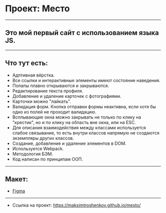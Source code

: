 # Проект: Место
-------------------

## Это мой первый сайт с использованием языка JS.
-------------------

## Что тут есть:
* Адптивная вёрстка.
* Все ссылки и интерактивные элементы имеют состояние наведения.
* Попапы плавно открываются и закрываются.
* Редактирование текста профиля.
* Добавление и удаление карточек с фотографиями.
* Карточки можно "лайкать".
* Валидация форм. Кнопка отправки формы неактивна, если хотя бы одно из полей не проходит валидацию.
* Всплывающие окна можно закрывать не только по клику на "крестик", но и по клику на область вне окна, или на ESC.
* Для описания взаимодействия между классами используется слабое связывание, то есть внутри классов
напрямую не создаются экземпляры других классов.
* Создание, добавление и удаление элементов в DOM.
* Используется Webpack.
* Методология БЭМ.
* Код написан по принципам ООП.
-------------------

## Макет:
* [Figma](https://www.figma.com/file/bjyvbKKJN2naO0ucURl2Z0/JavaScript.-Sprint-5?node-id=0%3A1)
-------------------

* Ссылка на проект: https://maksimtroshenkov.github.io/mesto/
